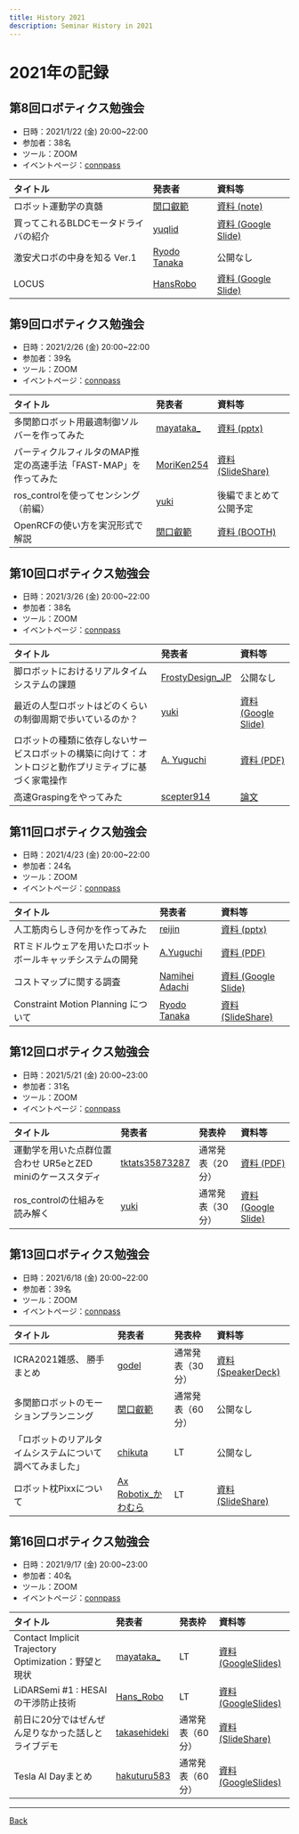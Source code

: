 ```yaml
---
title: History 2021
description: Seminar History in 2021
---
```


<link rel="shortcut icon" type="image/x-icon" href="/favicon.ico?">

# 2021年の記録

## 第8回ロボティクス勉強会

- 日時：2021/1/22 (金) 20:00~22:00
- 参加者：38名
- ツール：ZOOM
- イベントページ：[connpass](https://robosemi.connpass.com/event/200199/)

| タイトル | 発表者 | 資料等 |
| :--- | :--- | :--- |
| ロボット運動学の真髄 | [関口叡範](https://connpass.com/user/Sekiguchi-Masanori/) | [資料 (note)](https://note.com/sekky0816/n/n09f6bd49c864) |
| 買ってこれるBLDCモータドライバの紹介 | [yuqlid](https://connpass.com/user/yuqlid/)| [資料 (Google Slide)](https://docs.google.com/presentation/d/1SZri-gQmuVC0go9u0hBJ8WZVMpjcxe2Ax647OW_JoW0/edit#slide=id.gc6f73a04f_0_0) |
| 激安犬ロボの中身を知る Ver.1 | [Ryodo Tanaka](https://connpass.com/user/RyodoTanaka/) | 公開なし |
| LOCUS | [HansRobo](https://connpass.com/user/Hans_Robo/) | [資料 (Google Slide)](https://docs.google.com/presentation/d/1ZViQX9AZeS_KmEaRVdl7sm5U2or4NHgSA3coVylsAqY/edit?usp=sharing) |

## 第9回ロボティクス勉強会

- 日時：2021/2/26 (金) 20:00~22:00
- 参加者：39名
- ツール：ZOOM
- イベントページ：[connpass](https://robosemi.connpass.com/event/202373/)

| タイトル | 発表者 | 資料等 |
| :--- | :--- | :--- |
| 多関節ロボット用最適制御ソルバーを作ってみた | [mayataka_](https://connpass.com/user/mayataka_/) | [資料 (pptx)](https://drive.google.com/file/d/18uYtZXxV_wmc0NT-wZJlnHK1i6Fi8JiS/view) |
| パーティクルフィルタのMAP推定の高速手法「FAST-MAP」を作ってみた | [MoriKen254](https://connpass.com/user/MoriKen254/) | [資料 (SlideShare)](https://www.slideshare.net/MasaruMorita/20210225mapfastmap) |
| ros_controlを使ってセンシング（前編） | [yuki](https://connpass.com/user/blessingyuki/) | 後編でまとめて公開予定 |
| OpenRCFの使い方を実況形式で解説 | [関口叡範](https://connpass.com/user/Sekiguchi-Masanori/)  | [資料 (BOOTH)](https://booth.pm/ja/items/2754488) |

## 第10回ロボティクス勉強会

- 日時：2021/3/26 (金) 20:00~22:00
- 参加者：38名
- ツール：ZOOM
- イベントページ：[connpass](https://robosemi.connpass.com/event/207600/)

| タイトル | 発表者 | 資料等 |
|:---|:---|:---|
| 脚ロボットにおけるリアルタイムシステムの課題 | [FrostyDesign_JP](https://connpass.com/user/FrostyDesign_JP/) | 公開なし |
| 最近の人型ロボットはどのくらいの制御周期で歩いているのか？ | [yuki](https://connpass.com/user/blessingyuki/) | [資料 (Google Slide)](https://docs.google.com/presentation/d/1Trh9Lbp4xrx6jV_Zm8ckWhCCZNKQUz8QaHszMVo-ieE/edit?usp=sharing) |
| ロボットの種類に依存しないサービスロボットの構築に向けて：オントロジと動作プリミティブに基づく家電操作 | [A. Yuguchi](https://connpass.com/user/ayuguchi/) | [資料 (PDF)](https://drive.google.com/file/d/1HHLLxUqezigpj8kGRbO56AOV022fXQ0x/view?usp=sharing) |
|高速Graspingをやってみた|[scepter914](https://connpass.com/user/scepter914/)| [論文](https://ieeexplore.ieee.org/document/9341175) |

## 第11回ロボティクス勉強会

- 日時：2021/4/23 (金) 20:00~22:00
- 参加者：24名
- ツール：ZOOM
- イベントページ：[connpass](https://robosemi.connpass.com/event/210366/)

| タイトル | 発表者 | 資料等 |
|:---|:---|:---|
| 人工筋肉らしき何かを作ってみた | [reijin](https://connpass.com/user/reijin/) | [資料 (pptx)](https://drive.google.com/file/d/1FkmcxuRfw1CdZ5nGfZHsWW_LF9OmGF8p/view?usp=sharing) |
| RTミドルウェアを用いたロボットボールキャッチシステムの開発 | [A.Yuguchi](http://connpass.com/user/ayuguchi/) | [資料 (PDF)](https://drive.google.com/file/d/1pHqndwtbGFitN1R0PYbygdPJEB_ucn9L/view?usp=sharing) |
| コストマップに関する調査 | [Namihei Adachi](http://connpass.com/user/7oei/)| [資料 (Google Slide)](https://drive.google.com/file/d/1n2D0pkWMDe4zUIHrsZEH-KuPyPuPqBda/view?usp=sharing) |
| Constraint Motion Planning について | [Ryodo Tanaka](http://connpass.com/user/RyodoTanaka/) | [資料 (SlideShare)](https://www.slideshare.net/RyodoTanaka1/constraint-motion-planning) |

## 第12回ロボティクス勉強会

- 日時：2021/5/21 (金) 20:00~23:00
- 参加者：31名
- ツール：ZOOM
- イベントページ：[connpass](https://robosemi.connpass.com/event/212543/)

| タイトル | 発表者 | 発表枠 | 資料等 |
| :--- | :--- | :--- | :--- |
| 運動学を用いた点群位置合わせ UR5eとZED miniのケーススタディ | [tktats35873287](https://connpass.com/user/tktats35873287/) | 通常発表（20分） | [資料 (PDF)](https://drive.google.com/file/d/1r8Vr6JhTJBSfSiN58zzjMiSl821V_tgR/view?usp=sharing) |
| ros_controlの仕組みを読み解く | [yuki](https://connpass.com/user/blessingyuki/) | 通常発表（30分） | [資料 (Google Slide)](https://docs.google.com/presentation/d/14zoOuA3LuqGBONwemeh4kHyISTxo4r7f2JiQLKTy5YI/edit?usp=sharing) |

## 第13回ロボティクス勉強会

- 日時：2021/6/18 (金) 20:00~22:00
- 参加者：39名
- ツール：ZOOM
- イベントページ：[connpass](https://robosemi.connpass.com/event/214634/)

| タイトル | 発表者 | 発表枠 | 資料等 |
| :--- | :--- | :--- | :--- |
| ICRA2021雑感、 勝手まとめ | [godel](https://connpass.com/user/godel/) | 通常発表（30分） | [資料 (SpeakerDeck)](https://speakerdeck.com/godel/icpr2021-sheng-shou-matome) |
| 多関節ロボットのモーションプランニング | [関口叡範](https://connpass.com/user/Sekiguchi-Masanori/)| 通常発表（60分） | 公開なし |
| 「ロボットのリアルタイムシステムについて調べてみました」 | [chikuta](https://connpass.com/user/chikuta/) | LT | 公開なし |
| ロボット枕Pixxについて | [Ax Robotix_かわむら](https://connpass.com/user/YuichiKawamura/)| LT | [資料 (SlideShare)](https://www.slideshare.net/YuichiKawamura/20210618axrobotixkawamura-robosemi) |

## 第16回ロボティクス勉強会

- 日時：2021/9/17 (金) 20:00~23:00
- 参加者：40名
- ツール：ZOOM
- イベントページ：[connpass](https://robosemi.connpass.com/event/217002/)

| タイトル | 発表者 | 発表枠 | 資料等 |
| :--- | :--- | :--- | :--- |
| Contact Implicit Trajectory Optimization：野望と現状 | [mayataka_](https://connpass.com/user/mayataka_/) | LT | [資料 (GoogleSlides)](https://docs.google.com/presentation/d/1XaYSO9JYQWKEdLaIKDOXiqsfZxA5f1d7/edit?usp=sharing&ouid=103201946606274363939&rtpof=true&sd=true) |
| LiDARSemi #1 : HESAIの干渉防止技術 | [Hans_Robo](https://connpass.com/user/Hans_Robo/) | LT | [資料 (GoogleSlides)](https://docs.google.com/presentation/d/1TIWgZQebaSr-iz7ziK6FbbSrf3_RAJ-ZhZsaBshX4yg/edit?usp=sharing) |
| 前日に20分ではぜんぜん足りなかった話しとライブデモ | [takasehideki](https://connpass.com/user/takasehideki/) | 通常発表（60分） | [資料 (SlideShare)](https://www.slideshare.net/takasehideki/ros-2-client-library-for-e2-250206371) |
| Tesla AI Dayまとめ | [hakuturu583](https://connpass.com/user/hakuturu583/) | 通常発表（60分） | [資料 (GoogleSlides)](https://docs.google.com/presentation/d/1SypdiSyWztWOCqG9z5Z4oGndYYwOWBAYLrJcq8eP1ow/edit?usp=sharing) |

<!-- ## 第N回ロボティクス勉強会

- 日時：2021/ (金) 20:00~23:00
- 参加者：N名
- ツール：ZOOM
- イベントページ：[connpass](URL)

| タイトル | 発表者 | 発表枠 | 資料等 |
| :--- | :--- | :--- | :--- |
|  | [name](https://connpass.com/user/name/) | LT | [資料](url) |
|  | [name](https://connpass.com/user/name/) | LT | [資料](url) |
|  | [name](https://connpass.com/user/name/) | 通常発表（N分） | [資料](url) |
|  | [name](https://connpass.com/user/name/) | 通常発表（N分） | [資料](url) | -->
- - -
[Back](../index)
